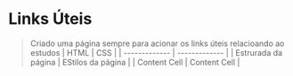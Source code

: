# Links Úteis
>Criado uma página sempre para acionar os links úteis relacioando ao estudos
| HTML          |           CSS |
| ------------- | ------------- |
| Estrurada da página  | EStilos da página  |
| Content Cell  | Content Cell  |
